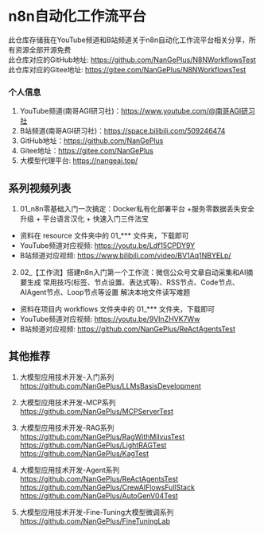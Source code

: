 # n8n自动化工作流平台

此仓库存储我在YouTube频道和B站频道关于n8n自动化工作流平台相关分享，所有资源全部开源免费                            
此仓库对应的GitHub地址: https://github.com/NanGePlus/N8NWorkflowsTest                        
此仓库对应的Gitee地址: https://gitee.com/NanGePlus/N8NWorkflowsTest                         

### 个人信息

1. YouTube频道(南哥AGI研习社)：https://www.youtube.com/@南哥AGI研习社                                
2. B站频道(南哥AGI研习社)：https://space.bilibili.com/509246474                      
3. GitHub地址：https://github.com/NanGePlus                    
4. Gitee地址：https://gitee.com/NanGePlus                                 
5. 大模型代理平台: https://nangeai.top/                        

## 系列视频列表
1. 01_n8n零基础入门一次搞定：Docker私有化部署平台 +服务零数据丢失安全升级 + 平台语言汉化 + 快速入门三件法宝          
- 资料在 resource 文件夹中的 01_*** 文件夹，下载即可                   
- YouTube频道对应视频: https://youtu.be/Ldf15CPDY9Y                                
- B站频道对应视频: https://www.bilibili.com/video/BV1Aq1NBYELp/

2. 02_【工作流】搭建n8n入门第一个工作流：微信公众号文章自动采集和AI摘要生成 常用技巧(标签、节点设置、表达式等)、RSS节点、Code节点、AIAgent节点、Loop节点等设置 解决本地文件读写难题          
- 资料在项目内 workflows 文件夹中的 01_*** 文件夹，下载即可                                                  
- YouTube频道对应视频: https://youtu.be/9VInZHVK7Ww                                
- B站频道对应视频: https://github.com/NanGePlus/ReActAgentsTest               

## 其他推荐

1. 大模型应用技术开发-入门系列            
https://github.com/NanGePlus/LLMsBasisDevelopment                         

2. 大模型应用技术开发-MCP系列
https://github.com/NanGePlus/MCPServerTest               

3. 大模型应用技术开发-RAG系列                                  
https://github.com/NanGePlus/RagWithMilvusTest                  
https://github.com/NanGePlus/LightRAGTest                          
https://github.com/NanGePlus/KagTest                      

4. 大模型应用技术开发-Agent系列                       
https://github.com/NanGePlus/ReActAgentsTest                      
https://github.com/NanGePlus/CrewAIFlowsFullStack                        
https://github.com/NanGePlus/AutoGenV04Test                        

5. 大模型应用技术开发-Fine-Tuning大模型微调系列        
https://github.com/NanGePlus/FineTuningLab             
